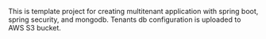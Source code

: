 This is template project for creating multitenant application with spring boot, spring security, and mongodb.
Tenants db configuration is uploaded to AWS S3 bucket.
